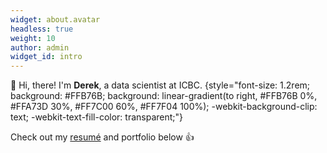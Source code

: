 ```yaml
---
widget: about.avatar
headless: true
weight: 10
author: admin
widget_id: intro
---
```

👋 Hi, there! I'm **Derek**, a data scientist at ICBC.
{style="font-size: 1.2rem; background: #FFB76B; background: linear-gradient(to right, #FFB76B 0%, #FFA73D 30%, #FF7C00 60%, #FF7F04 100%); -webkit-background-clip: text; -webkit-text-fill-color: transparent;"}

Check out my [resumé](/about/) and portfolio below 👍
